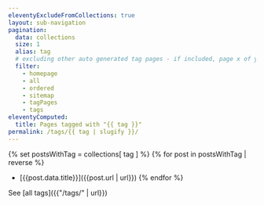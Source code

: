 ```yaml
---
eleventyExcludeFromCollections: true
layout: sub-navigation
pagination:
  data: collections
  size: 1
  alias: tag
  # excluding other auto generated tag pages - if included, page x of y appears in the head title of the page
  filter:
    - homepage
    - all
    - ordered
    - sitemap
    - tagPages
    - tags
eleventyComputed:
  title: Pages tagged with "{{ tag }}"
permalink: /tags/{{ tag | slugify }}/
---
```


{% set postsWithTag = collections[ tag ] %}
{% for post in postsWithTag | reverse %}
- [{{post.data.title}}]({{post.url | url}})
{% endfor %}

See [all tags]({{"/tags/" | url}})